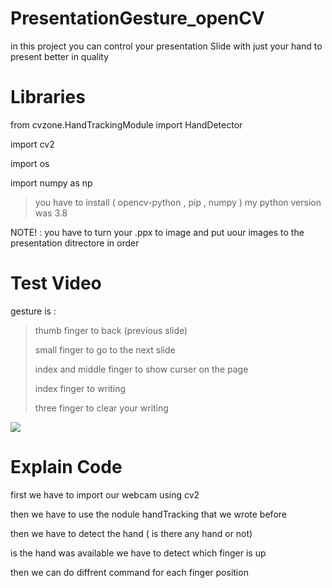 # PresentationGesture_openCV
in this project you can control your presentation Slide with just your hand to present better in quality 


# Libraries

from cvzone.HandTrackingModule import HandDetector

import cv2

import os

import numpy as np

> you have to install ( opencv-python , pip , numpy )
> my python version was 3.8

NOTE! : you have to turn your .ppx to image and put uour images to the presentation ditrectore in order

# Test Video
gesture is :
> thumb finger to back (previous slide)
> 
> small finger to go to the next slide
> 
> index and middle finger to show curser on the page
> 
> index finger to writing
> 
> three finger to clear your writing 


![](https://github.com/mohammadst99/PresentationGesture_openCV/blob/main/test.gif)


# Explain Code

first we have to import our webcam using cv2 

then we have to use the nodule handTracking that we wrote before 

then we have to detect the hand ( is there any hand or not)

is the hand was available we have to detect which finger is up 

then we can do diffrent command for each finger position
